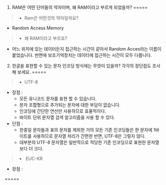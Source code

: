 1. RAM은 어떤 단어들의 약자이며, 왜 RAM이라고 부르게 되었을까?
=====

> * Ram은 어떤것의 약자일까요?
 - Random Access Memory
> * 왜 RAM이라고 부르죠?
 - 어느 위치에 있는 데이터든지 접근하는 시간이 같아서 Random Acces라는 이름이 붙었습니다. 반면에 보조기억장치는 데이터에 접근하는 시간이 모두 다릅니다.
  
  
 
2. 한글을 표현할 수 있는 문자 인코딩 방식에는 무엇이 있을까? 각각의 장단점도 조사해 보세요.
=====
> * UTF-8  
 - 장점 :      
    * 모든 유니코드 문자를 표현 할 수 있습니다.  
    * 문자 조합형으로 추가되는 문자에 대한 부담이 없습니다.  
    * 인코딩에 간단한 연산만 사용하므로 효율적이다.  
    * 바이트 단위 문자열 검색 알고리즘을 사용 할 수 있다.  
 - 단점 :  
    * 한중일 문자들과 표의 문자를 제외한 거의 모든 기존 인코딩들은 한 문자에 1바이트를 사용하므로 문자열 처리가 간편한 반면, UTF-8은 그렇지 않다.  
    * 대부분의 UTF-8 문자열은 일반적으로 적당한 기존 인코딩으로 표현한 문자열보다 더 크다.  
   
> *  EUC-KR
 - 장점 : 
    
=====
